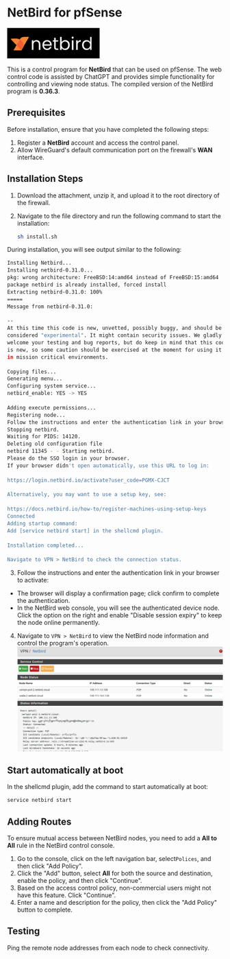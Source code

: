# NetBird for pfSense
![NetBird Logo](image/netbird-logo.png)

This is a control program for **NetBird** that can be used on pfSense. The web control code is assisted by ChatGPT and provides simple functionality for controlling and viewing node status. The compiled version of the NetBird program is **0.36.3**.

## Prerequisites

Before installation, ensure that you have completed the following steps:

1. Register a **NetBird** account and access the control panel.
2. Allow WireGuard's default communication port on the firewall's **WAN** interface.

## Installation Steps

1. Download the attachment, unzip it, and upload it to the root directory of the firewall.
2. Navigate to the file directory and run the following command to start the installation:

    ```bash
    sh install.sh
    ```
During installation, you will see output similar to the following:

```bash
Installing Netbird...
Installing netbird-0.31.0...
pkg: wrong architecture: FreeBSD:14:amd64 instead of FreeBSD:15:amd64
package netbird is already installed, forced install
Extracting netbird-0.31.0: 100%
=====
Message from netbird-0.31.0:

--
At this time this code is new, unvetted, possibly buggy, and should be
considered "experimental". It might contain security issues. We gladly
welcome your testing and bug reports, but do keep in mind that this code
is new, so some caution should be exercised at the moment for using it
in mission critical environments.

Copying files...
Generating menu...
Configuring system service...
netbird_enable: YES -> YES

Adding execute permissions...
Registering node...
Follow the instructions and enter the authentication link in your browser, click confirm, and complete the authentication.
Stopping netbird.
Waiting for PIDS: 14120.
Deleting old configuration file
netbird 11345 - - Starting netbird.
Please do the SSO login in your browser. 
If your browser didn't open automatically, use this URL to log in:

https://login.netbird.io/activate?user_code=PGMX-CJCT 

Alternatively, you may want to use a setup key, see:

https://docs.netbird.io/how-to/register-machines-using-setup-keys
Connected
Adding startup command:
Add [service netbird start] in the shellcmd plugin.

Installation completed...

Navigate to VPN > NetBird to check the connection status.

```

3. Follow the instructions and enter the authentication link in your browser to activate:
   
  - The browser will display a confirmation page; click confirm to complete the authentication.
  - In the NetBird web console, you will see the authenticated device node. Click the option on the right and enable "Disable session expiry" to keep the node online permanently.

4. Navigate to `VPN > NetBird` to view the NetBird node information and control the program's operation.
![NetBird web](image/11.png)

## Start automatically at boot
In the shellcmd plugin, add the command to start automatically at boot:
```bash
service netbird start
```
## Adding Routes

To ensure mutual access between NetBird nodes, you need to add a **All to All** rule in the NetBird control console.

1. Go to the console, click on the left navigation bar, select`Polices`, and then click "Add Policy".
2. Click the "Add" button, select **All** for both the source and destination, enable the policy, and then click "Continue".
3. Based on the access control policy, non-commercial users might not have this feature. Click "Continue".
4. Enter a name and description for the policy, then click the "Add Policy" button to complete.

## Testing

Ping the remote node addresses from each node to check connectivity.

